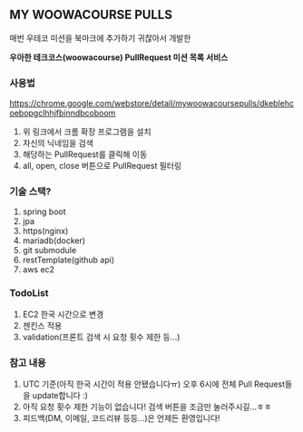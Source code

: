 ## MY WOOWACOURSE PULLS

매번 우테코 미션을 북마크에 추가하기 귀찮아서 개발한

**우아한 테크코스(woowacourse) PullRequest 미션 목록 서비스**

### 사용법

https://chrome.google.com/webstore/detail/mywoowacoursepulls/dkeblehcoebopgclhhjfbinndbcoboom

1. 위 링크에서 크롬 확장 프로그램을 설치
2. 자신의 닉네임을 검색
3. 해당하는 PullRequest를 클릭해 이동
4. all, open, close 버튼으로 PullRequest 필터링

### 기술 스택?

1. spring boot
2. jpa
3. https(nginx)
4. mariadb(docker)
5. git submodule
6. restTemplate(github api)
7. aws ec2

### TodoList

1. EC2 한국 시간으로 변경
2. 젠킨스 적용
3. validation(프론트 검색 시 요청 횟수 제한 등...)

### 참고 내용

1. UTC 기준(아직 한국 시간이 적용 안됐습니다ㅠ) 오후 6시에 전체 Pull Request들을 update합니다 :)
2. 아직 요청 횟수 제한 기능이 없습니다! 검색 버튼을 조금만 눌러주시길...ㅎㅎ 
3. 피드백(DM, 이메일, 코드리뷰 등등...)은 언제든 환영입니다! 
